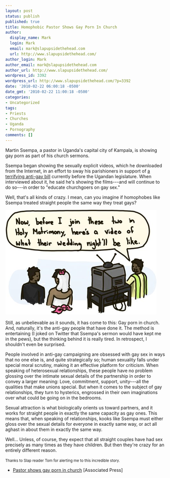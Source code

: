 ```yaml
---
layout: post
status: publish
published: true
title: Homophobic Pastor Shows Gay Porn In Church
author:
  display_name: Mark
  login: Mark
  email: mark@slapupsidethehead.com
  url: http://www.slapupsidethehead.com/
author_login: Mark
author_email: mark@slapupsidethehead.com
author_url: http://www.slapupsidethehead.com/
wordpress_id: 3392
wordpress_url: http://www.slapupsidethehead.com/?p=3392
date: '2010-02-22 06:00:18 -0500'
date_gmt: '2010-02-22 11:00:18 -0500'
categories:
- Uncategorized
tags:
- Priests
- Churches
- Uganda
- Pornography
comments: []
---
```

Martin Ssempa, a pastor in Uganda's capital city of Kampala, is showing gay porn as part of his church sermons.

Ssempa began showing the sexually explicit videos, which he downloaded from the Internet, in an effort to sway his parishioners in support of [a terrifying anti-gay bill](http://www.slapupsidethehead.com/2009/11/pmo-plagiarises-states-ugandan-condemnation-over-gay-bill/ "Which Canada condemns, if only lazily.") currently before the Ugandan legislature. When interviewed about it, he said he's showing the films---and will continue to do so---in order to "educate churchgoers on gay sex."

Well, that's all kinds of crazy. I mean, can you imagine if homophobes like Ssempa treated straight people the same way they treat gays?

![](/wp-content/media/2010/02/church-wedding.jpg "Bowchikah wow, chikah wow")

Still, as unbelievable as it sounds, it has come to this: Gay porn in church. And, naturally, it's the anti-gay people that have done it. The method is entertaining (I joked on Twitter that Ssempa's sermon would have kept me in the pews), but the thinking behind it is really tired. In retrospect, I shouldn't even be surprised.

People involved in anti-gay campaigning are obsessed with gay sex in ways that no one else is, and quite strategically so; human sexuality falls under special moral scrutiny, making it an effective platform for criticism. When speaking of heterosexual relationships, these people have no problem glossing over the intimate sexual details of the partnership in order to convey a larger meaning: Love, commitment, support, unity---all the qualities that make unions special.  But when it comes to the subject of gay relationships, they turn to hysterics, engrossed in their own imaginations over what could be going on in the bedrooms.

Sexual attraction is what biologically orients us toward partners, and it works for straight people in exactly the same capacity as gay ones. This means that, when speaking of relationships, kooks like Ssempa must either gloss over the sexual details for everyone in exactly same way, or act all aghast in about them in exactly the same way.

Well... Unless, of course, they expect that all straight couples have had sex precisely as many times as they have children. But then they're crazy for an entirely different reason.

<small>Thanks to Slap reader Tom for alerting me to this incredible story.</small>

- [Pastor shows gay porn in church](http://cnews.canoe.ca/CNEWS/World/2010/02/18/12928251-ap.html) [Associated Press]
